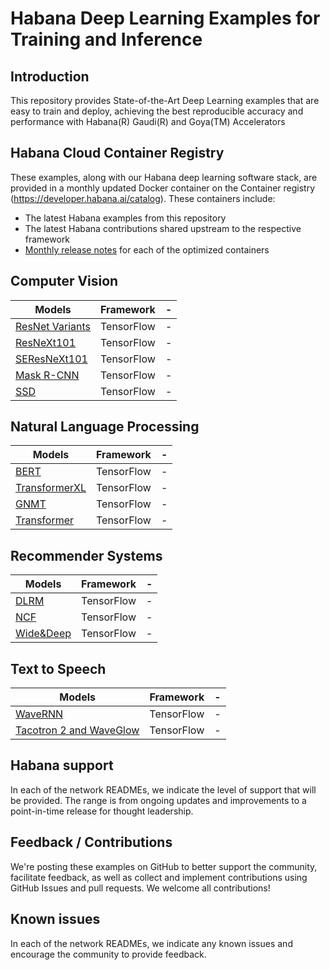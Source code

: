 # Habana Deep Learning Examples for Training and Inference

## Introduction
This repository provides State-of-the-Art Deep Learning examples that are easy to train and deploy, achieving the best reproducible accuracy and performance with Habana(R) Gaudi(R) and Goya(TM) Accelerators

## Habana Cloud Container Registry
These examples, along with our Habana deep learning software stack, are provided in a monthly updated Docker container on the Container registry (https://developer.habana.ai/catalog). These containers include:  

- The latest Habana examples from this repository
- The latest Habana contributions shared upstream to the respective framework
- [Monthly release notes](https://developer.habana.ai/docs) for each of the optimized containers


## Computer Vision
| Models  | Framework | - |
| ------------- | ------------- | ------------- | 
| [ResNet Variants](https://github.com/HabanaAI/Model-Garden/blob/master/TensorFlow/computer-vision/resnet50v1.5/README.md)  |TensorFlow | - |
| [ResNeXt101](https://github.com/HabanaAI/Model-Garden/blob/master/TensorFlow/computer-vision/) |TensorFlow | - |
| [SEResNeXt101](https://github.com/HabanaAI/Model-Garden/blob/master/TensorFlow/computer-vision/) |TensorFlow | - |
| [Mask R-CNN](https://github.com/HabanaAI/Model-Garden/blob/master/TensorFlow/computer-vision/) |TensorFlow | - |
| [SSD](https://github.com/HabanaAI/Model-Garden/blob/master/TensorFlow/computer-vision/) |TensorFlow | - |

## Natural Language Processing
| Models  | Framework | - |
| ------------- | ------------- | ------------- | 
| [BERT](https://github.com/HabanaAI/Model-Garden/Tensorflow/nlp) |TensorFlow | - |
| [TransformerXL](https://github.com/HabanaAI/Model-Garden/Tensorflow/nlp) |TensorFlow | - |
| [GNMT](https://github.com/HabanaAI/Model-Garden/Tensorflow/nlp) |TensorFlow | - |
| [Transformer](https://github.com/HabanaAI/Model-Garden/Tensorflow/nlp) |TensorFlow | - |

## Recommender Systems
| Models  | Framework | - |
| ------------- | ------------- | ------------- | 
| [DLRM](https://github.com/HabanaAI/Model-Garden/Tensorflow/recommendation) |TensorFlow | - |
| [NCF](https://github.com/HabanaAI/Model-Garden/Tensorflow/recommendation) |TensorFlow | - |
| [Wide&Deep](https://github.com/HabanaAI/Model-Garden/Tensorflow/recommendation) |TensorFlow | - |

## Text to Speech
| Models  | Framework | - |
| ------------- | ------------- | ------------- | 
| [WaveRNN](https://github.com/HabanaAI/Model-Garden/Tensorflow/tts) |TensorFlow | - |
| [Tacotron 2 and WaveGlow](https://github.com/HabanaAI/Model-Garden/Tensorflow/tts) |TensorFlow | - |

## Habana support
In each of the network READMEs, we indicate the level of support that will be provided. The range is from ongoing updates and improvements to a point-in-time release for thought leadership.

## Feedback / Contributions
We're posting these examples on GitHub to better support the community, facilitate feedback, as well as collect and implement contributions using GitHub Issues and pull requests. We welcome all contributions!

## Known issues
In each of the network READMEs, we indicate any known issues and encourage the community to provide feedback.
